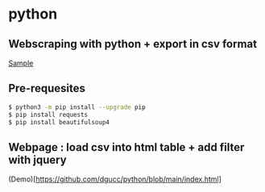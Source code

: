 # python

## Webscraping with python + export in csv format

[Sample](https://github.com/dgucc/python/blob/main/webscrap.py)

## Pre-requesites
```bash
$ python3 -m pip install --upgrade pip
$ pip install requests  
$ pip install beautifulsoup4  
```
## Webpage : load csv into html table + add filter with jquery

(Demo)[https://github.com/dgucc/python/blob/main/index.html]

